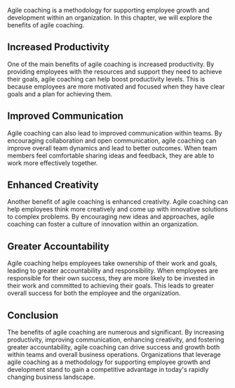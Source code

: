 
Agile coaching is a methodology for supporting employee growth and development within an organization. In this chapter, we will explore the benefits of agile coaching.

Increased Productivity
----------------------

One of the main benefits of agile coaching is increased productivity. By providing employees with the resources and support they need to achieve their goals, agile coaching can help boost productivity levels. This is because employees are more motivated and focused when they have clear goals and a plan for achieving them.

Improved Communication
----------------------

Agile coaching can also lead to improved communication within teams. By encouraging collaboration and open communication, agile coaching can improve overall team dynamics and lead to better outcomes. When team members feel comfortable sharing ideas and feedback, they are able to work more effectively together.

Enhanced Creativity
-------------------

Another benefit of agile coaching is enhanced creativity. Agile coaching can help employees think more creatively and come up with innovative solutions to complex problems. By encouraging new ideas and approaches, agile coaching can foster a culture of innovation within an organization.

Greater Accountability
----------------------

Agile coaching helps employees take ownership of their work and goals, leading to greater accountability and responsibility. When employees are responsible for their own success, they are more likely to be invested in their work and committed to achieving their goals. This leads to greater overall success for both the employee and the organization.

Conclusion
----------

The benefits of agile coaching are numerous and significant. By increasing productivity, improving communication, enhancing creativity, and fostering greater accountability, agile coaching can drive success and growth both within teams and overall business operations. Organizations that leverage agile coaching as a methodology for supporting employee growth and development stand to gain a competitive advantage in today's rapidly changing business landscape.
